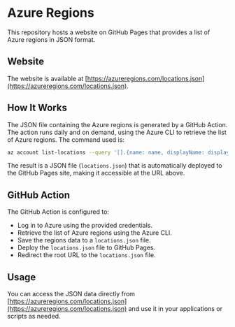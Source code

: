 # Azure Regions

This repository hosts a website on GitHub Pages that provides a list of Azure regions in JSON format.

## Website

The website is available at [https://azureregions.com/locations.json](https://azureregions.com/locations.json).

## How It Works

The JSON file containing the Azure regions is generated by a GitHub Action. The action runs daily and on demand, using the Azure CLI to retrieve the list of Azure regions. The command used is:

```bash
az account list-locations --query '[].{name: name, displayName: displayName, regionalDisplayName: regionalDisplayName, metadata: { regionCategory: metadata.regionCategory, regionType: metadata.regionType}}'
```

The result is a JSON file (`locations.json`) that is automatically deployed to the GitHub Pages site, making it accessible at the URL above.

## GitHub Action

The GitHub Action is configured to:

- Log in to Azure using the provided credentials.
- Retrieve the list of Azure regions using the Azure CLI.
- Save the regions data to a `locations.json` file.
- Deploy the `locations.json` file to GitHub Pages.
- Redirect the root URL to the `locations.json` file.

## Usage

You can access the JSON data directly from [https://azureregions.com/locations.json](https://azureregions.com/locations.json) and use it in your applications or scripts as needed.
